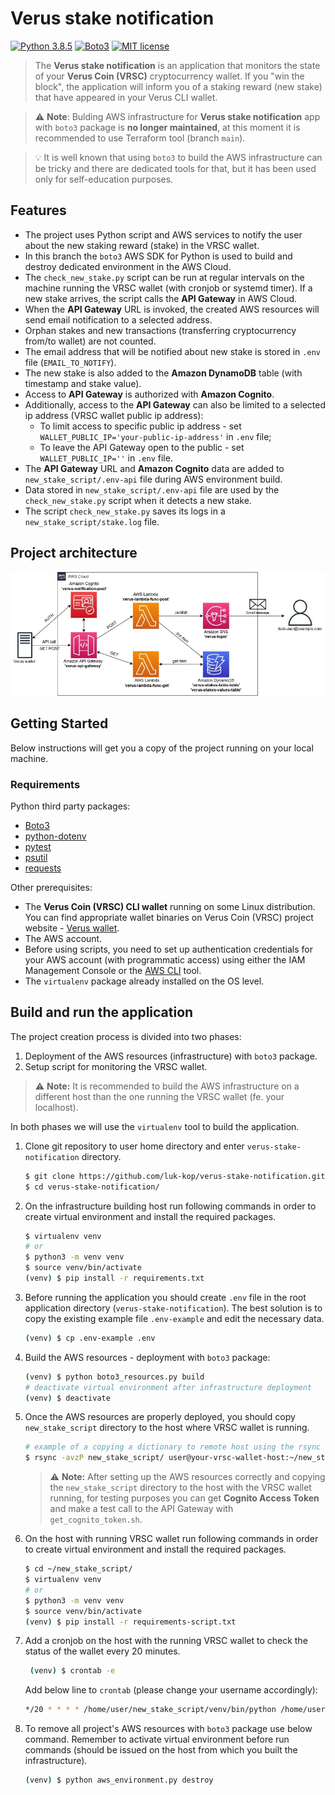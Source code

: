 # Verus stake notification

[![Python 3.8.5](https://img.shields.io/badge/python-3.8.5-blue.svg)](https://www.python.org/downloads/release/python-377/)
[![Boto3](https://img.shields.io/badge/Boto3-1.17.78-blue.svg)](https://boto3.amazonaws.com/v1/documentation/api/latest/index.html)
[![MIT license](https://img.shields.io/badge/License-MIT-blue.svg)](https://lbesson.mit-license.org/)

> The **Verus stake notification** is an application that monitors the state of your **Verus Coin (VRSC)** cryptocurrency wallet.
> If you "win the block", the application will inform you of a staking reward (new stake) that have appeared in your Verus CLI wallet.

> :warning: **Note**: Bulding AWS infrastructure for **Verus stake notification** app with `boto3` package is **no longer maintained**, at this moment it is recommended to use Terraform tool (branch `main`).

> :bulb: It is well known that using `boto3` to build the AWS infrastructure can be tricky and there are dedicated tools for that, but it has been used only for self-education purposes.

## Features
* The project uses Python script and AWS services to notify the user about the new staking reward (stake) in the VRSC wallet.
* In this branch the `boto3` AWS SDK for Python is used to build and destroy dedicated environment in the AWS Cloud.
* The `check_new_stake.py` script can be run at regular intervals on the machine running the VRSC wallet (with cronjob or systemd timer). If a new stake arrives, the script calls the **API Gateway** in AWS Cloud.
* When the **API Gateway** URL is invoked, the created AWS resources will send email notification to a selected address.
* Orphan stakes and new transactions (transferring cryptocurrency from/to wallet) are not counted.
* The email address that will be notified about new stake is stored in `.env` file (`EMAIL_TO_NOTIFY`).
* The new stake is also added to the **Amazon DynamoDB** table (with timestamp and stake value).
* Access to **API Gateway** is authorized with **Amazon Cognito**.
* Additionally, access to the **API Gateway** can also be limited to a selected ip address (VRSC wallet public ip address):
  - To limit access to specific public ip address - set `WALLET_PUBLIC_IP='your-public-ip-address'` in `.env` file;
  - To leave the API Gateway open to the public - set `WALLET_PUBLIC_IP=''` in `.env` file.
* The **API Gateway** URL and **Amazon Cognito** data are added to `new_stake_script/.env-api` file during AWS environment build.
* Data stored in `new_stake_script/.env-api` file are used by the `check_new_stake.py` script when it detects a new stake.
* The script `check_new_stake.py` saves its logs in a `new_stake_script/stake.log` file.

## Project architecture
![Project architecture](./images/project_architecture.jpg)

## Getting Started

Below instructions will get you a copy of the project running on your local machine.

### Requirements
Python third party packages:
* [Boto3](https://boto3.amazonaws.com/v1/documentation/api/latest/index.html)
* [python-dotenv](https://pypi.org/project/python-dotenv/)
* [pytest](https://docs.pytest.org/en/6.2.x/)
* [psutil](https://pypi.org/project/psutil/)
* [requests](https://docs.python-requests.org/en/master/)

Other prerequisites:
* The **Verus Coin (VRSC) CLI wallet** running on some Linux distribution. You can find appropriate wallet binaries on Verus Coin (VRSC) project website - [Verus wallet](https://verus.io/wallet/command-wallet).
* The AWS account.  
* Before using scripts, you need to set up authentication credentials for your AWS account (with programmatic access) using either the IAM Management Console or the [AWS CLI](https://docs.aws.amazon.com/cli/latest/userguide/install-cliv2-linux.html) tool.
* The `virtualenv` package already installed on the OS level.

## Build and run the application

The project creation process is divided into two phases:
1. Deployment of the AWS resources (infrastructure) with `boto3` package.
2. Setup script for monitoring the VRSC wallet.
> :warning: **Note:** It is recommended to build the AWS infrastructure on a different host than the one running the VRSC wallet (fe. your localhost). 

In both phases we will use the `virtualenv` tool to build the application.

1. Clone git repository to user home directory and enter `verus-stake-notification` directory.
   ```bash
   $ git clone https://github.com/luk-kop/verus-stake-notification.git
   $ cd verus-stake-notification/
   ```

2. On the infrastructure building host run following commands in order to create virtual environment and install the required packages.
    ```bash
    $ virtualenv venv
    # or 
    $ python3 -m venv venv
    $ source venv/bin/activate
    (venv) $ pip install -r requirements.txt
    ```

3. Before running the application you should create `.env` file in the root application directory (`verus-stake-notification`).
   The best solution is to copy the existing example file `.env-example` and edit the necessary data.
    ```bash
    (venv) $ cp .env-example .env
    ```
   
4. Build the AWS resources - deployment with `boto3` package:
    ```bash
    (venv) $ python boto3_resources.py build
    # deactivate virtual environment after infrastructure deployment
    (venv) $ deactivate
    ```
5. Once the AWS resources are properly deployed, you should copy `new_stake_script` directory to the host where VRSC wallet is running.
    ```bash
    # example of a copying a dictionary to remote host using the rsync tool 
    $ rsync -avzP new_stake_script/ user@your-vrsc-wallet-host:~/new_stake_script/
    ```
   > :warning: **Note:** After setting up the AWS resources correctly and copying the `new_stake_script` directory to the host with the VRSC wallet running, for testing purposes you can get **Cognito Access Token** and make a test call to the API Gateway with `get_cognito_token.sh`.
6. On the host with running VRSC wallet run following commands in order to create virtual environment and install the required packages.
    ```bash
    $ cd ~/new_stake_script/
    $ virtualenv venv
    # or 
    $ python3 -m venv venv
    $ source venv/bin/activate
    (venv) $ pip install -r requirements-script.txt
    ```

7. Add a cronjob on the host with the running VRSC wallet to check the status of the wallet every 20 minutes.
   ```bash
    (venv) $ crontab -e
    ```
   Add below line to `crontab` (please change your username accordingly):
   ```bash
   */20 * * * * /home/user/new_stake_script/venv/bin/python /home/user/new_stake_script/check_new_stake.py
   ```

7. To remove all project's AWS resources with `boto3` package use below command. Remember to activate virtual environment before run commands (should be issued on the host from which you built the infrastructure).
    ```bash
    (venv) $ python aws_environment.py destroy
    ```